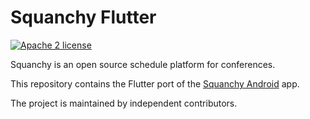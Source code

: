# Squanchy Flutter
[![Apache 2 license](https://img.shields.io/github/license/squanchy-dev/squanchy-flutter.svg?style=for-the-badge)](https://github.com/squanchy-dev/squanchy-flutter/blob/master/LICENSE)

Squanchy is an open source schedule platform for conferences.

This repository contains the Flutter port of the [Squanchy Android](https://github.com/squanchy-dev/squanchy-android) app.

The project is maintained by independent contributors.
